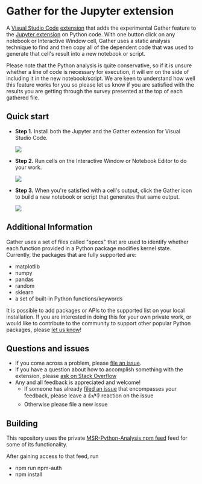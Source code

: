 # Gather for the Jupyter extension

A [Visual Studio Code](https://code.visualstudio.com/) [extension](https://marketplace.visualstudio.com/VSCode) that adds the experimental Gather feature to the [Jupyter extension](https://github.com/microsoft/vscode-jupyter) on Python code. With one button click on any notebook or Interactive Window cell, Gather uses a static analysis technique to find and then copy all of the dependent code that was used to generate that cell's result into a new notebook or script.

Please note that the Python analysis is quite conservative, so if it is unsure whether a line of code is necessary for execution, it will err on the side of including it in the new notebook/script. We are keen to understand how well this feature works for you so please let us know if you are satisfied with the results you are getting through the survey presented at the top of each gathered file.

## Quick start

- **Step 1.** Install both the Jupyter and the Gather extension for Visual Studio Code.

    <img src=https://raw.githubusercontent.com/microsoft/vscode-gather/main/images/step1.PNG>

- **Step 2.** Run cells on the Interactive Window or Notebook Editor to do your work.

    <img src=https://raw.githubusercontent.com/microsoft/vscode-gather/main/images/step2.PNG>

- **Step 3.** When you're satisfied with a cell's output, click the Gather icon to build a new notebook or script that generates that same output.

    <img src=https://raw.githubusercontent.com/microsoft/vscode-gather/main/images/step3.PNG>

## Additional Information

Gather uses a set of files called "specs" that are used to identify whether each function provided in a Python package modifies kernel state. Currently, the packages that are fully supported are:

- matplotlib
- numpy
- pandas
- random
- sklearn
- a set of built-in Python functions/keywords

It is possible to add packages or APIs to the supported list on your local installation. If you are interested in doing this for your own private work, or would like to contribute to the community to support other popular Python packages, please [let us know](https://github.com/microsoft/vscode-jupyter)!

## Questions and issues

- If you come across a problem, please [file an issue](https://github.com/microsoft/vscode-jupyter).
- If you have a question about how to accomplish something with the extension, please [ask on Stack Overflow](https://stackoverflow.com/questions/tagged/visual-studio-code+jupyter)
- Any and all feedback is appreciated and welcome!
  - If someone has already [filed an issue](https://github.com/microsoft/vscode-jupyter) that encompasses your feedback, please leave a 👍/👎 reaction on the issue
  - Otherwise please file a new issue

## Building

This repository uses the private [MSR-Python-Analysis npm feed](https://dev.azure.com/msresearch/MSR%20Engineering/_artifacts/feed/MSR-Python-Analysis/connect/npm) feed for some of its functionality.

After gaining access to that feed, run

- npm run npm-auth
- npm install
